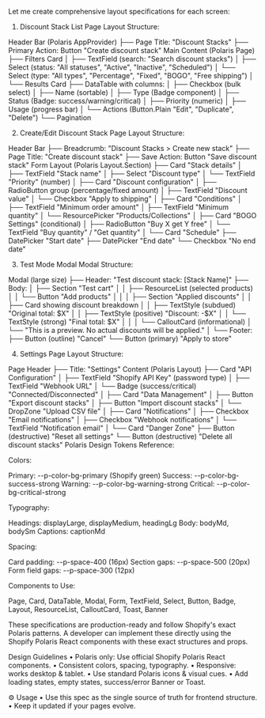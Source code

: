 Let me create comprehensive layout specifications for each screen:

1. Discount Stack List Page
Layout Structure:

Header Bar (Polaris AppProvider)
├── Page Title: "Discount Stacks"
├── Primary Action: Button "Create discount stack"
Main Content (Polaris Page)
├── Filters Card
│   ├── TextField (search: "Search discount stacks")
│   ├── Select (status: "All statuses", "Active", "Inactive", "Scheduled")
│   └── Select (type: "All types", "Percentage", "Fixed", "BOGO", "Free shipping")
│
└── Results Card
    ├── DataTable with columns:
    │   ├── Checkbox (bulk select)
    │   ├── Name (sortable)
    │   ├── Type (Badge component)
    │   ├── Status (Badge: success/warning/critical)
    │   ├── Priority (numeric)
    │   ├── Usage (progress bar)
    │   └── Actions (Button.Plain "Edit", "Duplicate", "Delete")
    └── Pagination

2. Create/Edit Discount Stack Page
Layout Structure:

Header Bar
├── Breadcrumb: "Discount Stacks > Create new stack"
├── Page Title: "Create discount stack"
├── Save Action: Button "Save discount stack"
Form Layout (Polaris Layout.Section)
├── Card "Stack details"
│   ├── TextField "Stack name"
│   ├── Select "Discount type"
│   └── TextField "Priority" (number)
│
├── Card "Discount configuration"
│   ├── RadioButton group (percentage/fixed amount)
│   ├── TextField "Discount value"
│   └── Checkbox "Apply to shipping"
│
├── Card "Conditions"
│   ├── TextField "Minimum order amount"
│   ├── TextField "Minimum quantity"
│   └── ResourcePicker "Products/Collections"
│
├── Card "BOGO Settings" (conditional)
│   ├── RadioButton "Buy X get Y free"
│   └── TextField "Buy quantity" / "Get quantity"
│
└── Card "Schedule"
    ├── DatePicker "Start date"
    ├── DatePicker "End date"
    └── Checkbox "No end date"

3. Test Mode Modal
Modal Structure:

Modal (large size)
├── Header: "Test discount stack: [Stack Name]"
├── Body:
│   ├── Section "Test cart"
│   │   ├── ResourceList (selected products)
│   │   └── Button "Add products"
│   │
│   ├── Section "Applied discounts"
│   │   ├── Card showing discount breakdown
│   │   ├── TextStyle (subdued) "Original total: $X"
│   │   ├── TextStyle (positive) "Discount: -$X"
│   │   └── TextStyle (strong) "Final total: $X"
│   │
│   └── CalloutCard (informational)
│       └── "This is a preview. No actual discounts will be applied."
│
└── Footer:
    ├── Button (outline) "Cancel"
    └── Button (primary) "Apply to store"

4. Settings Page
Layout Structure:

Page Header
├── Title: "Settings"
Content (Polaris Layout)
├── Card "API Configuration"
│   ├── TextField "Shopify API Key" (password type)
│   ├── TextField "Webhook URL"
│   └── Badge (success/critical) "Connected/Disconnected"
│
├── Card "Data Management"
│   ├── Button "Export discount stacks"
│   ├── Button "Import discount stacks"
│   └── DropZone "Upload CSV file"
│
├── Card "Notifications"
│   ├── Checkbox "Email notifications"
│   ├── Checkbox "Webhook notifications"
│   └── TextField "Notification email"
│
└── Card "Danger Zone"
    ├── Button (destructive) "Reset all settings"
    └── Button (destructive) "Delete all discount stacks"
Polaris Design Tokens Reference:

Colors:

Primary: --p-color-bg-primary (Shopify green)
Success: --p-color-bg-success-strong
Warning: --p-color-bg-warning-strong
Critical: --p-color-bg-critical-strong

Typography:

Headings: displayLarge, displayMedium, headingLg
Body: bodyMd, bodySm
Captions: captionMd

Spacing:

Card padding: --p-space-400 (16px)
Section gaps: --p-space-500 (20px)
Form field gaps: --p-space-300 (12px)

Components to Use:

Page, Card, DataTable, Modal, Form, TextField, Select, Button, Badge, Layout, ResourceList, CalloutCard, Toast, Banner

These specifications are production-ready and follow Shopify's exact Polaris patterns. A developer can implement these directly using the Shopify Polaris React components with these exact structures and props.

Design Guidelines
	•	Polaris only: Use official Shopify Polaris React components.
	•	Consistent colors, spacing, typography.
	•	Responsive: works desktop & tablet.
	•	Use standard Polaris icons & visual cues.
	•	Add loading states, empty states, success/error Banner or Toast.

⚙️ Usage
	•	Use this spec as the single source of truth for frontend structure.
	•	Keep it updated if your pages evolve.
